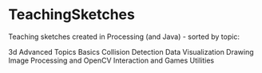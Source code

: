 TeachingSketches
================

Teaching sketches created in Processing (and Java) - sorted by topic:

3d
Advanced Topics
Basics
Collision Detection
Data Visualization
Drawing
Image Processing and OpenCV
Interaction and Games
Utilities